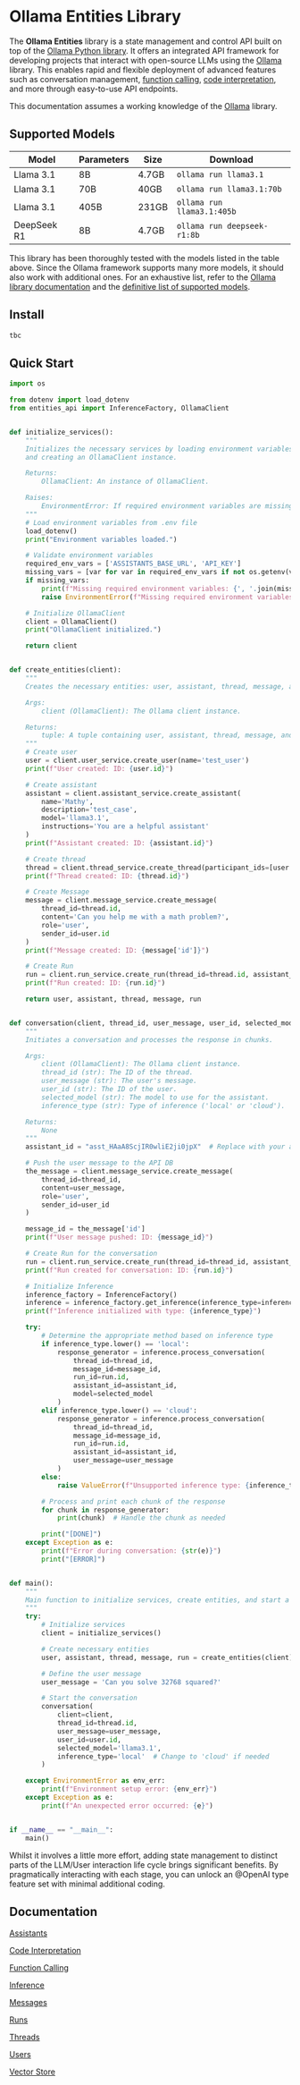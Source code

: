 # Ollama Entities Library

The **Ollama Entities** library is a state management and control API built on top of the [Ollama Python library](https://github.com/ollama/ollama-python). It offers an integrated API framework for developing projects that interact with open-source LLMs using the [Ollama](https://github.com/ollama) library. This enables rapid and flexible deployment of advanced features such as conversation management, [function calling](/docs/function_calling.md), [code interpretation](/docs/function_calling.md), and more through easy-to-use API endpoints.

This documentation assumes a working knowledge of the [Ollama](https://github.com/ollama) library.


## Supported Models

| Model       | Parameters | Size  | Download                  |
|-------------|------------|-------|---------------------------|
| Llama 3.1   | 8B         | 4.7GB | `ollama run llama3.1`      |
| Llama 3.1   | 70B        | 40GB  | `ollama run llama3.1:70b`  |
| Llama 3.1   | 405B       | 231GB | `ollama run llama3.1:405b` |
| DeepSeek R1 | 8B         |  4.7GB| `ollama run deepseek-r1:8b` |

This library has been thoroughly tested with the models listed in the table above. Since the Ollama framework supports many more models, it should also work with additional ones. For an exhaustive list, refer to the [Ollama library documentation](https://github.com/ollama/ollama/blob/main/README.md) and the [definitive list of supported models](https://ollama.com/library).




## Install

```sh
tbc
```

## Quick Start

```python
import os

from dotenv import load_dotenv
from entities_api import InferenceFactory, OllamaClient


def initialize_services():
    """
    Initializes the necessary services by loading environment variables
    and creating an OllamaClient instance.

    Returns:
        OllamaClient: An instance of OllamaClient.

    Raises:
        EnvironmentError: If required environment variables are missing.
    """
    # Load environment variables from .env file
    load_dotenv()
    print("Environment variables loaded.")

    # Validate environment variables
    required_env_vars = ['ASSISTANTS_BASE_URL', 'API_KEY']
    missing_vars = [var for var in required_env_vars if not os.getenv(var)]
    if missing_vars:
        print(f"Missing required environment variables: {', '.join(missing_vars)}")
        raise EnvironmentError(f"Missing required environment variables: {', '.join(missing_vars)}")

    # Initialize OllamaClient
    client = OllamaClient()
    print("OllamaClient initialized.")

    return client


def create_entities(client):
    """
    Creates the necessary entities: user, assistant, thread, message, and run.

    Args:
        client (OllamaClient): The Ollama client instance.

    Returns:
        tuple: A tuple containing user, assistant, thread, message, and run objects.
    """
    # Create user
    user = client.user_service.create_user(name='test_user')
    print(f"User created: ID: {user.id}")

    # Create assistant
    assistant = client.assistant_service.create_assistant(
        name='Mathy',
        description='test_case',
        model='llama3.1',
        instructions='You are a helpful assistant'
    )
    print(f"Assistant created: ID: {assistant.id}")

    # Create thread
    thread = client.thread_service.create_thread(participant_ids=[user.id])
    print(f"Thread created: ID: {thread.id}")

    # Create Message
    message = client.message_service.create_message(
        thread_id=thread.id,
        content='Can you help me with a math problem?',
        role='user',
        sender_id=user.id
    )
    print(f"Message created: ID: {message['id']}")

    # Create Run
    run = client.run_service.create_run(thread_id=thread.id, assistant_id=assistant.id)
    print(f"Run created: ID: {run.id}")

    return user, assistant, thread, message, run


def conversation(client, thread_id, user_message, user_id, selected_model, inference_type='local'):
    """
    Initiates a conversation and processes the response in chunks.

    Args:
        client (OllamaClient): The Ollama client instance.
        thread_id (str): The ID of the thread.
        user_message (str): The user's message.
        user_id (str): The ID of the user.
        selected_model (str): The model to use for the assistant.
        inference_type (str): Type of inference ('local' or 'cloud').

    Returns:
        None
    """
    assistant_id = "asst_HAaA8ScjIR0wliE2ji0jpX"  # Replace with your actual assistant ID

    # Push the user message to the API DB
    the_message = client.message_service.create_message(
        thread_id=thread_id,
        content=user_message,
        role='user',
        sender_id=user_id
    )

    message_id = the_message['id']
    print(f"User message pushed: ID: {message_id}")

    # Create Run for the conversation
    run = client.run_service.create_run(thread_id=thread_id, assistant_id=assistant_id)
    print(f"Run created for conversation: ID: {run.id}")

    # Initialize Inference
    inference_factory = InferenceFactory()
    inference = inference_factory.get_inference(inference_type=inference_type, available_functions=None)
    print(f"Inference initialized with type: {inference_type}")

    try:
        # Determine the appropriate method based on inference type
        if inference_type.lower() == 'local':
            response_generator = inference.process_conversation(
                thread_id=thread_id,
                message_id=message_id,
                run_id=run.id,
                assistant_id=assistant_id,
                model=selected_model
            )
        elif inference_type.lower() == 'cloud':
            response_generator = inference.process_conversation(
                thread_id=thread_id,
                message_id=message_id,
                run_id=run.id,
                assistant_id=assistant_id,
                user_message=user_message
            )
        else:
            raise ValueError(f"Unsupported inference type: {inference_type}")

        # Process and print each chunk of the response
        for chunk in response_generator:
            print(chunk)  # Handle the chunk as needed

        print("[DONE]")
    except Exception as e:
        print(f"Error during conversation: {str(e)}")
        print("[ERROR]")


def main():
    """
    Main function to initialize services, create entities, and start a conversation.
    """
    try:
        # Initialize services
        client = initialize_services()

        # Create necessary entities
        user, assistant, thread, message, run = create_entities(client)

        # Define the user message
        user_message = 'Can you solve 32768 squared?'

        # Start the conversation
        conversation(
            client=client,
            thread_id=thread.id,
            user_message=user_message,
            user_id=user.id,
            selected_model='llama3.1',
            inference_type='local'  # Change to 'cloud' if needed
        )

    except EnvironmentError as env_err:
        print(f"Environment setup error: {env_err}")
    except Exception as e:
        print(f"An unexpected error occurred: {e}")


if __name__ == "__main__":
    main()

```

Whilst it involves a little more effort, adding state management to distinct parts of the LLM/User interaction life cycle brings significant benefits. By pragmatically interacting with each stage, you can unlock an @OpenAI type feature set with minimal additional coding.





## Documentation

  [Assistants](/docs/assistants.md)
  
  [Code Interpretation](/docs/code_interpretation.md)
  
  [Function Calling](/docs/function_calling.md)
  
  [Inference](/docs/inference.md)
  
  [Messages](/docs/messages.md)
  
  [Runs](/docs/runs.md)

  [Threads](/docs/threads.md)
  
  [Users](/docs/users.md)
  
  [Vector Store](/docs/vector_store.md)
